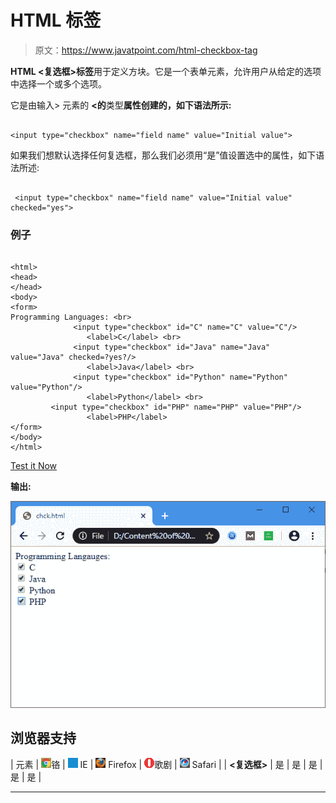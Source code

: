 # HTML <checkbox>标签</checkbox>

> 原文：<https://www.javatpoint.com/html-checkbox-tag>

**HTML <复选框>标签**用于定义方块。它是一个表单元素，允许用户从给定的选项中选择一个或多个选项。

它是由输入> 元素的 **<的**类型**属性创建的，如下语法所示:**

```

<input type="checkbox" name="field name" value="Initial value">  

```

如果我们想默认选择任何复选框，那么我们必须用“是”值设置选中的属性，如下语法所述:

```

 <input type="checkbox" name="field name" value="Initial value" checked="yes">  

```

### 例子

```

<html>
<head>
</head>
<body>
<form>
Programming Languages: <br>  
              <input type="checkbox" id="C" name="C" value="C"/>  
                 <label>C</label> <br>  
              <input type="checkbox" id="Java" name="Java" value="Java" checked=?yes?/>  
                 <label>Java</label> <br>  
              <input type="checkbox" id="Python" name="Python" value="Python"/>  
                 <label>Python</label> <br>
	     <input type="checkbox" id="PHP" name="PHP" value="PHP"/>  
                 <label>PHP</label>
</form>
</body>
</html>

```

[Test it Now](https://www.javatpoint.com/oprweb/test.jsp?filename=html-checkbox-tag)

**输出:**

![HTML Checkbox Tag](img/8caab7f3b8dd90bbf47604fde51ac452.png)

## 浏览器支持

| 元素 | ![chrome browser](img/4fbdc93dc2016c5049ed108e7318df19.png)铬 | ![ie browser](img/83dd23df1fe8373fd5bf054b2c1dd88b.png) IE | ![firefox browser](img/4f001fff393888a8a807ed29b28145d1.png) Firefox | ![opera browser](img/6cad4a592cc69a052056a0577b4aac65.png)歌剧 | ![safari browser](img/a0f6a9711a92203c5dc5c127fe9c9fca.png) Safari |
| **<复选框>** | 是 | 是 | 是 | 是 | 是 |

* * *